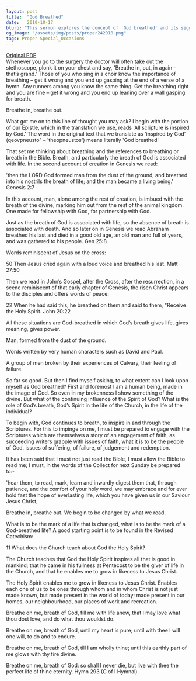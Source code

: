 ```yaml
---
layout: post
title:  "God Breathed"
date:   2010-10-17
blurb: "This sermon explores the concept of 'God breathed' and its significance in life and faith. It discusses the role of God's breath or Spirit in the life of the Church and the individual. The sermon encourages engagement with the Scriptures and highlights the transformative power of God's breath in shaping a life that reflects Christ."
og_image: "/assets/img/posts/proper242010.png"
tags: Proper Special_Occasions
---
```

[Original PDF](/assets/pdf/proper242010.pdf)    
Whenever you go to the surgery the doctor will often take out the stethoscope, plonk it on your chest and say, 'Breathe in, out, in again – that’s grand.' Those of you who sing in a choir know the importance of breathing – get it wrong and you end up gasping at the end of a verse of a hymn. Any runners among you know the same thing. Get the breathing right and you are fine – get it wrong and you end up leaning over a wall gasping for breath.

Breathe in, breathe out.

What got me on to this line of thought you may ask? I begin with the portion of our Epistle, which in the translation we use, reads 'All scripture is inspired by God.' The word in the original text that we translate as 'inspired by God' (qeovpneusto" – 'theopneustos') means literally 'God breathed'

That set me thinking about breathing and the references to breathing or breath in the Bible. Breath, and particularly the breath of God is associated with life. In the second account of creation in Genesis we read:

'then the LORD God formed man from the dust of the ground, and breathed into his nostrils the breath of life; and the man became a living being.' Genesis 2:7

In this account, man, alone among the rest of creation, is imbued with the breath of the divine, marking him out from the rest of the animal kingdom. One made for fellowship with God, for partnership with God.

Just as the breath of God is associated with life, so the absence of breath is associated with death. And so later on in Genesis we read Abraham breathed his last and died in a good old age, an old man and full of years, and was gathered to his people. Gen 25:8

Words reminiscent of Jesus on the cross:

50 Then Jesus cried again with a loud voice and breathed his last. Matt 27:50

Then we read in John’s Gospel, after the Cross, after the resurrection, in a scene reminiscent of that early chapter of Genesis, the risen Christ appears to the disciples and offers words of peace:

22 When he had said this, he breathed on them and said to them, "Receive the Holy Spirit. John 20:22

All these situations are God-breathed in which God’s breath gives life, gives meaning, gives power.

Man, formed from the dust of the ground.

Words written by very human characters such as David and Paul.

A group of men broken by their experiences of Calvary, their feeling of failure.

So far so good. But then I find myself asking, to what extent can I look upon myself as God breathed? First and foremost I am a human being, made in the image of God. So even in my brokenness I show something of the divine. But what of the continuing influence of the Spirit of God? What is the role of God’s breath, God’s Spirit in the life of the Church, in the life of the individual?

To begin with, God continues to breath, to inspire in and through the Scriptures. For this to impinge on me, I must be prepared to engage with the Scriptures which are themselves a story of an engagement of faith, as succeeding writers grapple with issues of faith, what it is to be the people of God, issues of suffering, of failure, of judgement and redemption.

It has been said that I must not just read the Bible, I must allow the Bible to read me; I must, in the words of the Collect for next Sunday be prepared to:-

'hear them, to read, mark, learn and inwardly digest them that, through patience, and the comfort of your holy word, we may embrace and for ever hold fast the hope of everlasting life, which you have given us in our Saviour Jesus Christ,

Breathe in, breathe out. We begin to be changed by what we read.

What is to be the mark of a life that is changed, what is to be the mark of a God-breathed life? A good starting point is to be found in the Revised Catechism:

11 What does the Church teach about God the Holy Spirit?

The Church teaches that God the Holy Spirit inspires all that is good in mankind; that he came in his fullness at Pentecost to be the giver of life in the Church, and that he enables me to grow in likeness to Jesus Christ.

The Holy Spirit enables me to grow in likeness to Jesus Christ. Enables each one of us to be ones through whom and in whom Christ is not just made known, but made present in the world of today; made present in our homes, our neighbourhood, our places of work and recreation.

Breathe on me, breath of God, fill me with life anew, that I may love what thou dost love, and do what thou wouldst do.

Breathe on me, breath of God, until my heart is pure; until with thee I will one will, to do and to endure.

Breathe on me, breath of God, till I am wholly thine; until this earthly part of me glows with thy fire divine.

Breathe on me, breath of God: so shall I never die, but live with thee the perfect life of thine eternity. Hymn 293 (C of I Hymnal)
